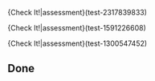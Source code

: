 {Check It!|assessment}(test-2317839833)

{Check It!|assessment}(test-1591226608)

{Check It!|assessment}(test-1300547452)


## Done
